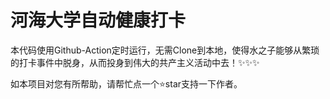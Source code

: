 # 河海大学自动健康打卡
本代码使用Github-Action定时运行，无需Clone到本地，使得水之子能够从繁琐的打卡事件中脱身，从而投身到伟大的共产主义活动中去！✨✨✨

如本项目对您有所帮助，请帮忙点一个⭐star支持一下作者。
